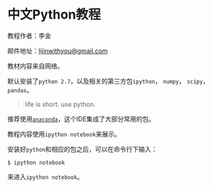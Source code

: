 # 中文Python教程

教程作者：李金

邮件地址：lijinwithyou@gmail.com

教材内容来自网络。

默认安装了`python 2.7`，以及相关的第三方包`ipython`， `numpy`， `scipy`，`pandas`。

> life is short. use python.

推荐使用[`anaconda`](http://www.continuum.io/downloads)，这个IDE集成了大部分常用的包。

教程内容使用`ipython notebook`来展示。

安装好`python`和相应的包之后，可以在命令行下输入：

```
$ ipython notebook
```
来进入`ipython notebook`。
